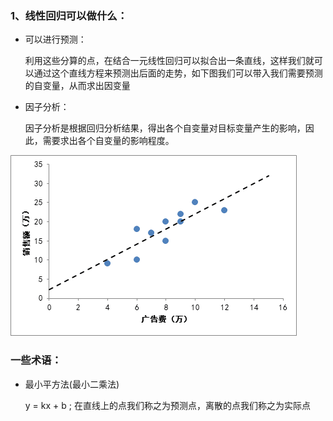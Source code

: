 ### 1、线性回归可以做什么：

- 可以进行预测：

    利用这些分算的点，在结合一元线性回归可以拟合出一条直线，这样我们就可以通过这个直线方程来预测出后面的走势，如下图我们可以带入我们需要预测的自变量，从而求出因变量

- 因子分析：

    因子分析是根据回归分析结果，得出各个自变量对目标变量产生的影响，因此，需要求出各个自变量的影响程度。 

![](/assets/LinearRegression.png)

### 一些术语：

- 最小平方法(最小二乘法)

  y = kx + b ; 在直线上的点我们称之为预测点，离散的点我们称之为实际点
  
      